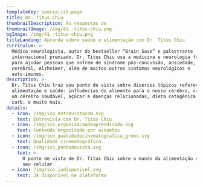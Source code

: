 ```yaml
---
templateKey: specialist-page
title: Dr. Titus Chiu
thumbnailDescription: As respostas de
thumbnailImage: /img/41.-titus-chiu.png
bgImage: /img/41.-titus-chiu.png
titleLanding: Aprenda sobre saúde e alimentação com Dr. Titus Chiu
curriculum: >-
  Médico neurologista, autor do bestseller “Brain Save” e palestrante
  internacional premiado. Dr. Titus Chiu usa a medicina e neurologia funcional
  para ajudar pessoas que sofrem de síndrome pós-concussão, ansiedade, fadiga
  cerebral, Alzheimer, além de muitos outros sintomas neurológicos e
  auto-imunes.
description: >-
  Dr. Titus Chiu traz seu ponto de vista sobre diversos tópicos referentes à
  alimentação e saúde: influências do alimento para o nosso cérebro, construindo
  um cérebro saudável, açúcar e doenças relacionadas, dieta cetogênica e low
  carb, e muito mais.
details:
  - icon: /img/ico_entrevistacom.svg
    text: Entrevista com Dr. Titus Chiu
  - icon: /img/ico_organizacaodeaprendizado.svg
    text: Conteúdo organizado por assuntos
  - icon: /img/ico_qualidadecinematografica_green.svg
    text: Qualidade cinematográfica
  - icon: /img/ico_pontodevista.svg
    text: >-
      O ponto de vista de Dr. Titus Chiu sobre o mundo da alimentação direto no
      seu celular
  - icon: /img/ico_jadisponivel.svg
    text: Já disponível na plataforma
---
```


